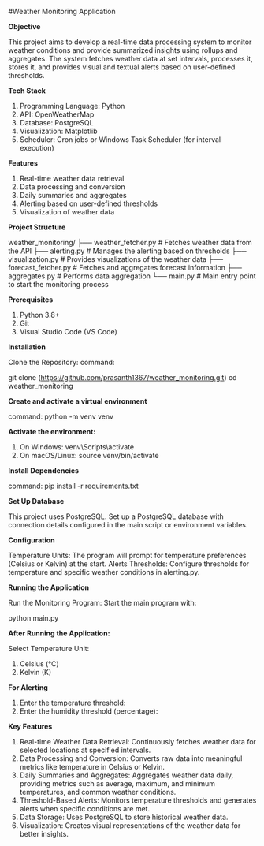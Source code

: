 #Weather Monitoring Application

**Objective**

This project aims to develop a real-time data processing system to monitor weather conditions and provide summarized insights using rollups and aggregates. The system fetches weather data at set intervals, processes it, stores it, and provides visual and textual alerts based on user-defined thresholds.

**Tech Stack**
1. Programming Language: Python
2. API: OpenWeatherMap
3. Database: PostgreSQL
4. Visualization: Matplotlib
5. Scheduler: Cron jobs or Windows Task Scheduler (for interval execution)

**Features**
1. Real-time weather data retrieval
2. Data processing and conversion
3. Daily summaries and aggregates
4. Alerting based on user-defined thresholds
5. Visualization of weather data

**Project Structure**

weather_monitoring/
├── weather_fetcher.py         # Fetches weather data from the API
├── alerting.py                # Manages the alerting based on thresholds
├── visualization.py           # Provides visualizations of the weather data
├── forecast_fetcher.py        # Fetches and aggregates forecast information
├── aggregates.py              # Performs data aggregation
└── main.py                    # Main entry point to start the monitoring process

**Prerequisites**
1. Python 3.8+
2. Git
3. Visual Studio Code (VS Code)


**Installation**

Clone the Repository:
command:

git clone (https://github.com/prasanth1367/weather_monitoring.git)
cd weather_monitoring 


**Create and activate a virtual environment**

command:  python -m venv venv

**Activate the environment:**

1. On Windows: venv\Scripts\activate
2. On macOS/Linux: source venv/bin/activate

**Install Dependencies**

command: pip install -r requirements.txt

**Set Up Database**

This project uses PostgreSQL. Set up a PostgreSQL database with connection details configured in the main script or environment variables.

**Configuration**

Temperature Units: The program will prompt for temperature preferences (Celsius or Kelvin) at the start.
Alerts Thresholds: Configure thresholds for temperature and specific weather conditions in alerting.py.

**Running the Application**

Run the Monitoring Program: Start the main program with:

python main.py

**After Running the Application:**

Select Temperature Unit:
1. Celsius (°C)
2. Kelvin (K)

**For Alerting** 
1. Enter the temperature threshold:
2. Enter the humidity threshold (percentage):

**Key Features**
1. Real-time Weather Data Retrieval: Continuously fetches weather data for selected locations at specified intervals.
2. Data Processing and Conversion: Converts raw data into meaningful metrics like temperature in Celsius or Kelvin.
3. Daily Summaries and Aggregates: Aggregates weather data daily, providing metrics such as average, maximum, and minimum temperatures, and common weather conditions.
4. Threshold-Based Alerts: Monitors temperature thresholds and generates alerts when specific conditions are met.
5. Data Storage: Uses PostgreSQL to store historical weather data.
6. Visualization: Creates visual representations of the weather data for better insights.
